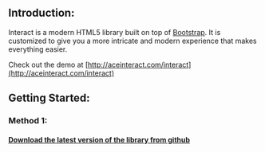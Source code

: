 ## Introduction:

Interact is a modern HTML5 library built on top of [Bootstrap](http://getbootstrap.com). It is customized to give you a more intricate and modern experience that makes everything easier.

Check out the demo at [http://aceinteract.com/interact](http://aceinteract.com/interact)

## Getting Started:

### Method 1:

#### [Download the latest version of the library from github]()